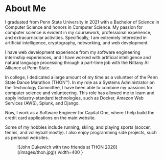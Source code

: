 # About Me
I graduated from Penn State University in 2021 with a Bachelor of Science in Computer Science and honors in Computer Science. My passion for computer science is evident in my coursework, professional experience, and extracurricular activities. Specifically, I am extremely interested in artificial intelligence, cryptography, networking, and web development.

I have web development experience from my software engineering internship experiences, and I have worked with artificial intelligence and natural language processing through a part-time job with the Nittany AI Alliance at Penn State.

In college, I dedicated a large amount of my time as a volunteer of the Penn State Dance Marathon (THON™). In my role as a Systems Administrator on the Technology Committee, I have been able to combine my passions for computer science and volunteering. This role has allowed me to learn and apply industry-standard technologies, such as Docker, Amazon Web Services (AWS), Splunk, and Django.

Now, I work as a Software Engineer for Capital One, where I help build the credit card applications on the main website.

Some of my hobbies include running, skiing, and playing sports (soccer, tennis, and volleyball mostly). I also enjoy programming side projects, such as personal websites. 

<figure markdown>
  ![John Dukewich with two friends at THON 2020](/images/thon.jpg){ width=400 }
</figure>